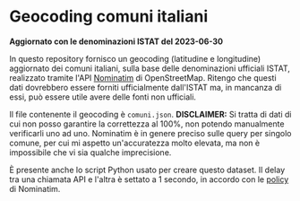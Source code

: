 # Geocoding comuni italiani

**Aggiornato con le denominazioni ISTAT del 2023-06-30**

In questo repository fornisco un geocoding (latitudine e longitudine) aggiornato dei comuni italiani, sulla base delle denominazioni ufficiali ISTAT, realizzato tramite l'API [Nominatim](https://nominatim.org/release-docs/latest/api/Overview/) di OpenStreetMap.
Ritengo che questi dati dovrebbero essere forniti ufficialmente dall'ISTAT ma, in mancanza di essi, può essere utile avere delle fonti non ufficiali.

Il file contenente il geocoding è `comuni.json`. **DISCLAIMER:** Si tratta di dati di cui non posso garantire la correttezza al 100%, non potendo manualmente verificarli uno ad uno. Nominatim è in genere preciso sulle query per singolo comune, per cui mi aspetto un'accuratezza molto elevata, ma non è impossibile che vi sia qualche imprecisione.

È presente anche lo script Python usato per creare questo dataset. Il delay tra una chiamata API e l'altra è settato a 1 secondo, in accordo con le [policy](https://operations.osmfoundation.org/policies/nominatim/) di Nominatim.

